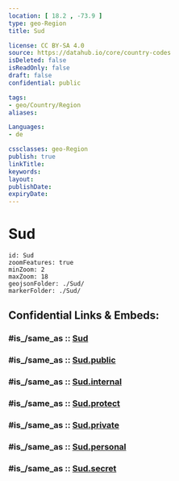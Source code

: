 ```yaml
---
location: [ 18.2 , -73.9 ] 
type: geo-Region
title: Sud

license: CC BY-SA 4.0
source: https://datahub.io/core/country-codes
isDeleted: false
isReadOnly: false
draft: false
confidential: public

tags:
- geo/Country/Region
aliases:

Languages:
- de

cssclasses: geo-Region
publish: true
linkTitle: 
keywords: 
layout: 
publishDate: 
expiryDate: 
---
```


# Sud

```leaflet
id: Sud
zoomFeatures: true 
minZoom: 2 
maxZoom: 18
geojsonFolder: ./Sud/
markerFolder: ./Sud/
```


## Confidential Links & Embeds: 

### #is_/same_as :: [Sud](/_Standards/Earth/Continent/America~Caribbean/Haiti/Departments~Haiti/Sud.md) 

### #is_/same_as :: [Sud.public](/_public/Earth/Continent/America~Caribbean/Haiti/Departments~Haiti/Sud.public.md) 

### #is_/same_as :: [Sud.internal](/_internal/Earth/Continent/America~Caribbean/Haiti/Departments~Haiti/Sud.internal.md) 

### #is_/same_as :: [Sud.protect](/_protect/Earth/Continent/America~Caribbean/Haiti/Departments~Haiti/Sud.protect.md) 

### #is_/same_as :: [Sud.private](/_private/Earth/Continent/America~Caribbean/Haiti/Departments~Haiti/Sud.private.md) 

### #is_/same_as :: [Sud.personal](/_personal/Earth/Continent/America~Caribbean/Haiti/Departments~Haiti/Sud.personal.md) 

### #is_/same_as :: [Sud.secret](/_secret/Earth/Continent/America~Caribbean/Haiti/Departments~Haiti/Sud.secret.md)

